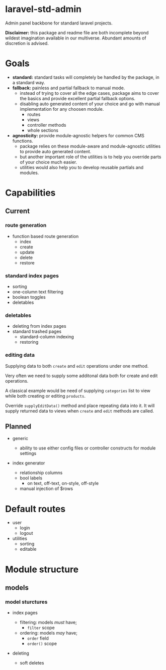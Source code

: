 # laravel-std-admin
Admin panel backbone for standard laravel projects.

**Disclaimer:** this package and readme file are both incomplete beyond wildest imagination available in our multiverse. Abundant amounts of discretion is advised.

# Goals

- **standard:** standard tasks will completely be handled by the package, in a standard way.
- **fallback:** painless and partial fallback to manual mode.
    - instead of trying to cover all the edge cases, package aims to cover the basics and provide excellent partial fallback options.
    - disabling auto generated content of your choice and go with manual implementation for any choosen module.
        - routes
        - views
        - controller methods
        - whole sections
- **agnosticity:** provide module-agnostic helpers for common CMS functions.
    - package relies on these module-aware and module-agnostic utilities to provide auto generated content.
    - but another important role of the utilities is to help you override parts of your choice much easier.
    - utilities would also help you to develop reusable partials and modules.


# Capabilities

## Current


### route generation

- function based route generation
    - index
    - create
    - update
    - delete
    - restore




### standard index pages

- sorting
- one-column text filtering
- boolean toggles
- deletables



### deletables

- deleting from index pages
- standard trashed pages
    - standard-column indexing
    - restoring


### editing data

Supplying data to both `create` and `edit` operations under one method.

Very often we need to supply some additonal data both for create and edit operations.

A classical example would be need of supplying `categories` list to view while both creating or editing `products`.

Override `supplyEditData()` method and place repeating data into it.
It will supply returned data to views when `create` and `edit` methods are called.

 


## Planned

- generic
    - ability to use either config files or controller constructs for module settings



- index generator
    - relationship columns
    - bool labels
        - on text, off-text, on-style, off-style
    - manual injection of $rows


# Default routes

- user
    - login
    - logout
- utilities
    - sorting
    - editable


# Module structure

## models

### model sturctures


- index pages
    - filtering: models *must* have;
        - `filter` scope
    - ordering: models *may* have;
        - `order` field
        - `order()` scope



- deleting
    - soft deletes